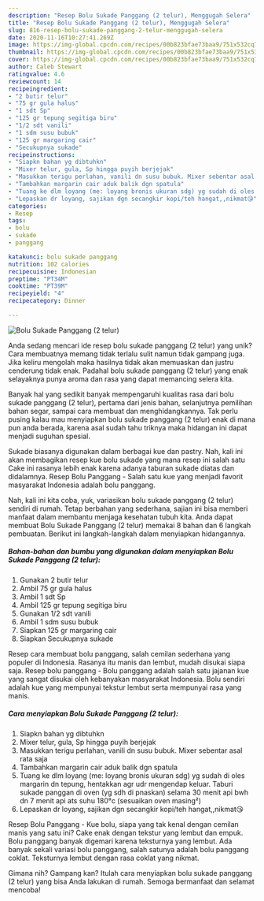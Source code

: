 ```yaml
---
description: "Resep Bolu Sukade Panggang (2 telur), Menggugah Selera"
title: "Resep Bolu Sukade Panggang (2 telur), Menggugah Selera"
slug: 816-resep-bolu-sukade-panggang-2-telur-menggugah-selera
date: 2020-11-16T10:27:41.269Z
image: https://img-global.cpcdn.com/recipes/00b823bfae73baa9/751x532cq70/bolu-sukade-panggang-2-telur-foto-resep-utama.jpg
thumbnail: https://img-global.cpcdn.com/recipes/00b823bfae73baa9/751x532cq70/bolu-sukade-panggang-2-telur-foto-resep-utama.jpg
cover: https://img-global.cpcdn.com/recipes/00b823bfae73baa9/751x532cq70/bolu-sukade-panggang-2-telur-foto-resep-utama.jpg
author: Caleb Stewart
ratingvalue: 4.6
reviewcount: 14
recipeingredient:
- "2 butir telur"
- "75 gr gula halus"
- "1 sdt Sp"
- "125 gr tepung segitiga biru"
- "1/2 sdt vanili"
- "1 sdm susu bubuk"
- "125 gr margaring cair"
- "Secukupnya sukade"
recipeinstructions:
- "Siapkn bahan yg dibtuhkn"
- "Mixer telur, gula, Sp hingga puyih berjejak"
- "Masukkan terigu perlahan, vanili dn susu bubuk. Mixer sebentar asal rata saja"
- "Tambahkan margarin cair aduk balik dgn spatula"
- "Tuang ke dlm loyang (me: loyang bronis ukuran sdg) yg sudah di oles margarin dn tepung, hentakkan agr udr mengendap keluar. Taburi sukade panggan di oven (yg sdh di pnaskan) selama 30 menit api bwh dn 7 menit api ats suhu 180°c (sesuaikan oven masing²)"
- "Lepaskan dr loyang, sajikan dgn secangkir kopi/teh hangat,,nikmat😘"
categories:
- Resep
tags:
- bolu
- sukade
- panggang

katakunci: bolu sukade panggang 
nutrition: 102 calories
recipecuisine: Indonesian
preptime: "PT34M"
cooktime: "PT39M"
recipeyield: "4"
recipecategory: Dinner

---
```



![Bolu Sukade Panggang (2 telur)](https://img-global.cpcdn.com/recipes/00b823bfae73baa9/751x532cq70/bolu-sukade-panggang-2-telur-foto-resep-utama.jpg)

Anda sedang mencari ide resep bolu sukade panggang (2 telur) yang unik? Cara membuatnya memang tidak terlalu sulit namun tidak gampang juga. Jika keliru mengolah maka hasilnya tidak akan memuaskan dan justru cenderung tidak enak. Padahal bolu sukade panggang (2 telur) yang enak selayaknya punya aroma dan rasa yang dapat memancing selera kita.

Banyak hal yang sedikit banyak mempengaruhi kualitas rasa dari bolu sukade panggang (2 telur), pertama dari jenis bahan, selanjutnya pemilihan bahan segar, sampai cara membuat dan menghidangkannya. Tak perlu pusing kalau mau menyiapkan bolu sukade panggang (2 telur) enak di mana pun anda berada, karena asal sudah tahu triknya maka hidangan ini dapat menjadi suguhan spesial.

Sukade biasanya digunakan dalam berbagai kue dan pastry. Nah, kali ini akan membagikan resep kue bolu sukade yang mana resep ini salah satu Cake ini rasanya lebih enak karena adanya taburan sukade diatas dan didalamnya. Resep Bolu Panggang - Salah satu kue yang menjadi favorit masyarakat Indonesia adalah bolu panggang.


Nah, kali ini kita coba, yuk, variasikan bolu sukade panggang (2 telur) sendiri di rumah. Tetap berbahan yang sederhana, sajian ini bisa memberi manfaat dalam membantu menjaga kesehatan tubuh kita. Anda dapat membuat Bolu Sukade Panggang (2 telur) memakai 8 bahan dan 6 langkah pembuatan. Berikut ini langkah-langkah dalam menyiapkan hidangannya.

<!--inarticleads1-->

##### Bahan-bahan dan bumbu yang digunakan dalam menyiapkan Bolu Sukade Panggang (2 telur):

1. Gunakan 2 butir telur
1. Ambil 75 gr gula halus
1. Ambil 1 sdt Sp
1. Ambil 125 gr tepung segitiga biru
1. Gunakan 1/2 sdt vanili
1. Ambil 1 sdm susu bubuk
1. Siapkan 125 gr margaring cair
1. Siapkan Secukupnya sukade


Resep cara membuat bolu panggang, salah cemilan sederhana yang populer di Indonesia. Rasanya itu manis dan lembut, mudah disukai siapa saja. Resep bolu panggang - Bolu panggang adalah salah satu jajanan kue yang sangat disukai oleh kebanyakan masyarakat Indonesia. Bolu sendiri adalah kue yang mempunyai tekstur lembut serta mempunyai rasa yang manis. 

<!--inarticleads2-->

##### Cara menyiapkan Bolu Sukade Panggang (2 telur):

1. Siapkn bahan yg dibtuhkn
1. Mixer telur, gula, Sp hingga puyih berjejak
1. Masukkan terigu perlahan, vanili dn susu bubuk. Mixer sebentar asal rata saja
1. Tambahkan margarin cair aduk balik dgn spatula
1. Tuang ke dlm loyang (me: loyang bronis ukuran sdg) yg sudah di oles margarin dn tepung, hentakkan agr udr mengendap keluar. Taburi sukade panggan di oven (yg sdh di pnaskan) selama 30 menit api bwh dn 7 menit api ats suhu 180°c (sesuaikan oven masing²)
1. Lepaskan dr loyang, sajikan dgn secangkir kopi/teh hangat,,nikmat😘


Resep Bolu Panggang - Kue bolu, siapa yang tak kenal dengan cemilan manis yang satu ini? Cake enak dengan tekstur yang lembut dan empuk. Bolu panggang banyak digemari karena teksturnya yang lembut. Ada banyak sekali variasi bolu panggang, salah satunya adalah bolu panggang coklat. Teksturnya lembut dengan rasa coklat yang nikmat. 

Gimana nih? Gampang kan? Itulah cara menyiapkan bolu sukade panggang (2 telur) yang bisa Anda lakukan di rumah. Semoga bermanfaat dan selamat mencoba!
